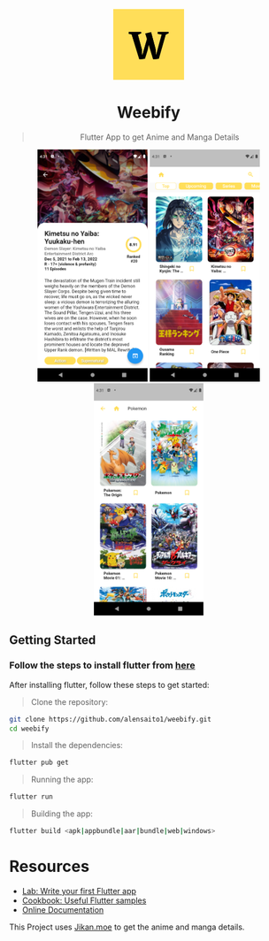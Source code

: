 <div align='center'>

<img src='./assets/icon/icon.png' height=128> 

# Weebify
> Flutter App to get Anime and Manga Details

<img src='./.github/assets/B.png' height=420> <img src='./.github/assets/A.png' height=420> <img src='./.github/assets/C.png' height=420> 

</div>

## Getting Started

### Follow the steps to install flutter from [here](https://flutter.dev/docs/get-started/install/)

After installing flutter, follow these steps to get started:

> Clone the repository:

```sh
git clone https://github.com/alensaito1/weebify.git
cd weebify
```
> Install the dependencies:
```sh
flutter pub get
```
> Running the app:
```sh
flutter run
```
> Building the app:
```sh
flutter build <apk|appbundle|aar|bundle|web|windows>
```

# Resources

- [Lab: Write your first Flutter app](https://flutter.dev/docs/get-started/codelab)
- [Cookbook: Useful Flutter samples](https://flutter.dev/docs/cookbook)
- [Online Documentation](https://flutter.dev/docs)

This Project uses [Jikan.moe](https://jikan.moe/) to get the anime and manga details.
